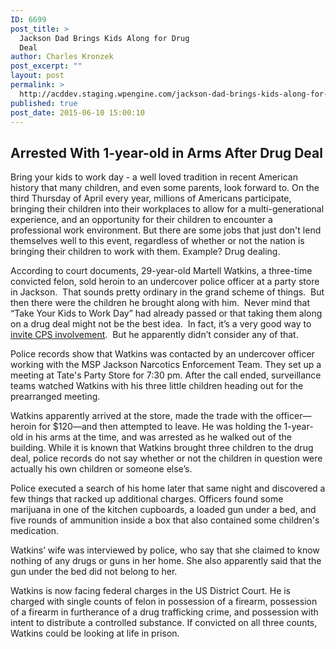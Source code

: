 ```yaml
---
ID: 6699
post_title: >
  Jackson Dad Brings Kids Along for Drug
  Deal
author: Charles Kronzek
post_excerpt: ""
layout: post
permalink: >
  http://acddev.staging.wpengine.com/jackson-dad-brings-kids-along-for-drug-deal.html
published: true
post_date: 2015-06-10 15:00:10
---
```

<h2>Arrested With 1-year-old in Arms After Drug Deal</h2>
Bring your kids to work day - a well loved tradition in recent American history that many children, and even some parents, look forward to. On the third Thursday of April every year, millions of Americans participate, bringing their children into their workplaces to allow for a multi-generational experience, and an opportunity for their children to encounter a professional work environment. But there are some jobs that just don't lend themselves well to this event, regardless of whether or not the nation is bringing their children to work with them. Example? Drug dealing.<!--more-->

According to court documents, 29-year-old Martell Watkins, a three-time convicted felon, sold heroin to an undercover police officer at a party store in Jackson.  That sounds pretty ordinary in the grand scheme of things.  But then there were the children he brought along with him.  Never mind that “Take Your Kids to Work Day” had already passed or that taking them along on a drug deal might not be the best idea.  In fact, it’s a very good way to <a href="http://www.childprotectiveservicesdefense.com/faq.html" target="_blank">invite CPS involvement</a>.  But he apparently didn’t consider any of that.

Police records show that Watkins was contacted by an undercover officer working with the MSP Jackson Narcotics Enforcement Team. They set up a meeting at Tate's Party Store for 7:30 pm. After the call ended, surveillance teams watched Watkins with his three little children heading out for the prearranged meeting.

Watkins apparently arrived at the store, made the trade with the officer—heroin for $120—and then attempted to leave. He was holding the 1-year-old in his arms at the time, and was arrested as he walked out of the building. While it is known that Watkins brought three children to the drug deal, police records do not say whether or not the children in question were actually his own children or someone else’s.

Police executed a search of his home later that same night and discovered a few things that racked up additional charges. Officers found some marijuana in one of the kitchen cupboards, a loaded gun under a bed, and five rounds of ammunition inside a box that also contained some children's medication.

Watkins’ wife was interviewed by police, who say that she claimed to know nothing of any drugs or guns in her home. She also apparently said that the gun under the bed did not belong to her.

Watkins is now facing federal charges in the US District Court. He is charged with single counts of felon in possession of a firearm, possession of a firearm in furtherance of a drug trafficking crime, and possession with intent to distribute a controlled substance. If convicted on all three counts, Watkins could be looking at life in prison.